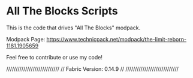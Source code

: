 # All The Blocks Scripts
This is the code that drives "All The Blocks" modpack.

Modpack Page:
https://www.technicpack.net/modpack/the-limit-reborn-1181.1905659

Feel free to contribute or use my code!


////////////////////////////
// Fabric Version: 0.14.9 //
////////////////////////////
